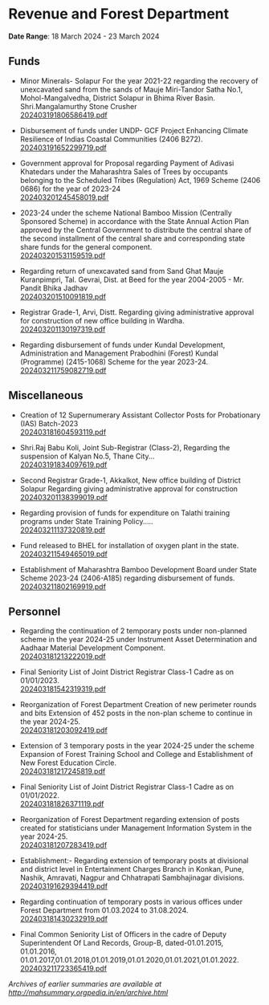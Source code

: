 # Revenue and Forest Department

**Date Range**: 18 March 2024 - 23 March 2024


## Funds
- Minor Minerals- Solapur For the year 2021-22 regarding the recovery of unexcavated sand from the sands of Mauje Miri-Tandor Satha No.1, Mohol-Mangalvedha, District Solapur in Bhima River Basin. Shri.Mangalamurthy Stone Crusher\
  [202403191806586419.pdf](https://gr.maharashtra.gov.in/Site/Upload/Government%20Resolutions/English/202403191806586419.pdf)

- Disbursement of funds under UNDP- GCF Project Enhancing Climate Resilience of Indias Coastal Communities (2406 B272).\
  [202403191652299719.pdf](https://gr.maharashtra.gov.in/Site/Upload/Government%20Resolutions/English/202403191652299719.pdf)

- Government approval for Proposal regarding Payment of Adivasi Khatedars under the Maharashtra Sales of Trees by occupants belonging to the Scheduled Tribes (Regulation) Act, 1969 Scheme (2406 0686) for the year of 2023-24\
  [202403201245458019.pdf](https://gr.maharashtra.gov.in/Site/Upload/Government%20Resolutions/English/202403201245458019.pdf)

- 2023-24 under the scheme National Bamboo Mission (Centrally Sponsored Scheme) in accordance with the State Annual Action Plan approved by the Central Government to distribute the central share of the second installment of the central share and corresponding state share funds for the general component.\
  [202403201531159519.pdf](https://gr.maharashtra.gov.in/Site/Upload/Government%20Resolutions/English/202403201531159519.pdf)

- Regarding return of unexcavated sand from Sand Ghat Mauje Kuranpimpri, Tal. Gevrai, Dist. at Beed for the year 2004-2005 - Mr. Pandit Bhika Jadhav\
  [202403201510091819.pdf](https://gr.maharashtra.gov.in/Site/Upload/Government%20Resolutions/English/202403201510091819.pdf)

- Registrar Grade-1, Arvi, Distt. Regarding giving administrative approval for construction of new office building in Wardha.\
  [202403201130197319.pdf](https://gr.maharashtra.gov.in/Site/Upload/Government%20Resolutions/English/202403201130197319.pdf)

- Regarding disbursement of funds under Kundal Development, Administration and Management Prabodhini (Forest) Kundal (Programme) (2415-1068) Scheme for the year 2023-24.\
  [202403211759082719.pdf](https://gr.maharashtra.gov.in/Site/Upload/Government%20Resolutions/English/202403211759082719.pdf)

## Miscellaneous
- Creation of 12 Supernumerary Assistant Collector Posts for Probationary (IAS) Batch-2023\
  [202403181604593119.pdf](https://gr.maharashtra.gov.in/Site/Upload/Government%20Resolutions/English/202403181604593119.pdf)

- Shri.Raj Babu Koli, Joint Sub-Registrar (Class-2),                                                                                 Regarding the suspension of Kalyan No.5, Thane City...\
  [202403191834097619.pdf](https://gr.maharashtra.gov.in/Site/Upload/Government%20Resolutions/English/202403191834097619.pdf)

- Second Registrar Grade-1, Akkalkot,          New office building of District Solapur          Regarding giving administrative approval for construction\
  [202403201138399019.pdf](https://gr.maharashtra.gov.in/Site/Upload/Government%20Resolutions/English/202403201138399019.pdf)

- Regarding provision of funds for expenditure on Talathi training programs under State Training Policy.....\
  [202403211137320819.pdf](https://gr.maharashtra.gov.in/Site/Upload/Government%20Resolutions/English/202403211137320819.pdf)

- Fund released to BHEL for installation of oxygen plant in the state.\
  [202403211549465019.pdf](https://gr.maharashtra.gov.in/Site/Upload/Government%20Resolutions/English/202403211549465019.pdf)

- Establishment of Maharashtra Bamboo Development Board under State Scheme 2023-24 (2406-A185) regarding disbursement of funds.\
  [202403211802169919.pdf](https://gr.maharashtra.gov.in/Site/Upload/Government%20Resolutions/English/202403211802169919.pdf)

## Personnel
- Regarding the continuation of 2 temporary posts under non-planned scheme in the year 2024-25 under Instrument Asset Determination and Aadhaar Material Development Component.\
  [202403181213222019.pdf](https://gr.maharashtra.gov.in/Site/Upload/Government%20Resolutions/English/202403181213222019.pdf)

- Final Seniority List of Joint District Registrar Class-1 Cadre as on 01/01/2023.\
  [202403181542319319.pdf](https://gr.maharashtra.gov.in/Site/Upload/Government%20Resolutions/English/202403181542319319.pdf)

- Reorganization of Forest Department Creation of new perimeter rounds and bits Extension of 452 posts in the non-plan scheme to continue in the year 2024-25.\
  [202403181203092419.pdf](https://gr.maharashtra.gov.in/Site/Upload/Government%20Resolutions/English/202403181203092419...pdf)

- Extension of 3 temporary posts in the year 2024-25 under the scheme Expansion of Forest Training School and College and Establishment of New Forest Education Circle.\
  [202403181217245819.pdf](https://gr.maharashtra.gov.in/Site/Upload/Government%20Resolutions/English/202403181217245819.pdf)

- Final Seniority List of Joint District Registrar Class-1 Cadre as on 01/01/2022.\
  [202403181826371119.pdf](https://gr.maharashtra.gov.in/Site/Upload/Government%20Resolutions/English/202403181826371119.pdf)

- Reorganization of Forest Department regarding extension of posts created for statisticians under Management Information System in the year 2024-25.\
  [202403181207283419.pdf](https://gr.maharashtra.gov.in/Site/Upload/Government%20Resolutions/English/202403181207283419.pdf)

- Establishment:- Regarding extension of temporary posts at divisional and district level in Entertainment Charges Branch in Konkan, Pune, Nashik, Amravati, Nagpur and Chhatrapati Sambhajinagar divisions.\
  [202403191629394419.pdf](https://gr.maharashtra.gov.in/Site/Upload/Government%20Resolutions/English/202403191629394419.pdf)

- Regarding continuation of temporary posts in various offices under Forest Department from 01.03.2024 to 31.08.2024.\
  [202403181430232919.pdf](https://gr.maharashtra.gov.in/Site/Upload/Government%20Resolutions/English/202403181430232919.pdf)

- Final Common Seniority List of Officers in the cadre of Deputy Superintendent Of Land Records, Group-B, dated-01.01.2015, 01.01.2016, 01.01.2017,01.01.2018,01.01.2019,01.01.2020,01.01.2021,01.01.2022.\
  [202403211723365419.pdf](https://gr.maharashtra.gov.in/Site/Upload/Government%20Resolutions/English/202403211723365419.pdf)


*Archives of earlier summaries are available at http://mahsummary.orgpedia.in/en/archive.html*
